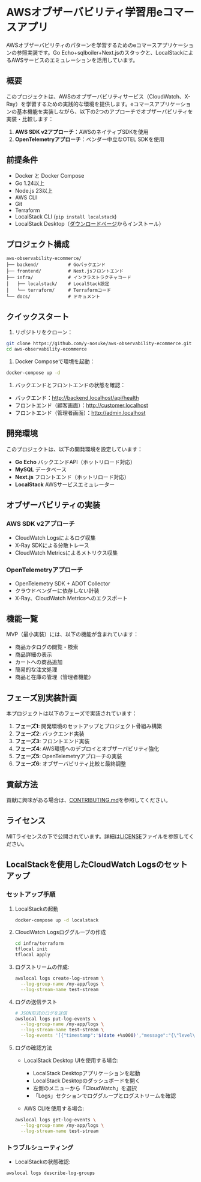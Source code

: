 # AWSオブザーバビリティ学習用eコマースアプリ

AWSオブザーバビリティのパターンを学習するためのeコマースアプリケーションの参照実装です。Go Echo+sqlboiler+Next.jsのスタックと、LocalStackによるAWSサービスのエミュレーションを活用しています。

## 概要

このプロジェクトは、AWSのオブザーバビリティサービス（CloudWatch、X-Ray）を学習するための実践的な環境を提供します。eコマースアプリケーションの基本機能を実装しながら、以下の2つのアプローチでオブザーバビリティを実装・比較します：

1. **AWS SDK v2アプローチ**：AWSのネイティブSDKを使用
2. **OpenTelemetryアプローチ**：ベンダー中立なOTEL SDKを使用

## 前提条件

- Docker と Docker Compose
- Go 1.24以上
- Node.js 23以上
- AWS CLI
- Git
- Terraform
- LocalStack CLI (`pip install localstack`)
- LocalStack Desktop（[ダウンロードページ](https://app.localstack.cloud/resources/desktop)からインストール）

## プロジェクト構成

```text
aws-observability-ecommerce/
├── backend/           # Goバックエンド
├── frontend/          # Next.jsフロントエンド
├── infra/             # インフラストラクチャコード
│   ├── localstack/    # LocalStack設定
│   └── terraform/     # Terraformコード
└── docs/              # ドキュメント
```

## クイックスタート

1. リポジトリをクローン：

  ```bash
  git clone https://github.com/y-nosuke/aws-observability-ecommerce.git
  cd aws-observability-ecommerce
  ```

1. Docker Composeで環境を起動：

```bash
docker-compose up -d
```

1. バックエンドとフロントエンドの状態を確認：

- バックエンド：<http://backend.localhost/api/health>
- フロントエンド（顧客画面）：<http://customer.localhost>
- フロントエンド（管理者画面）：<http://admin.localhost>

## 開発環境

このプロジェクトは、以下の開発環境を設定しています：

- **Go Echo** バックエンドAPI（ホットリロード対応）
- **MySQL** データベース
- **Next.js** フロントエンド（ホットリロード対応）
- **LocalStack** AWSサービスエミュレーター

## オブザーバビリティの実装

### AWS SDK v2アプローチ

- CloudWatch Logsによるログ収集
- X-Ray SDKによる分散トレース
- CloudWatch Metricsによるメトリクス収集

### OpenTelemetryアプローチ

- OpenTelemetry SDK + ADOT Collector
- クラウドベンダーに依存しない計装
- X-Ray、CloudWatch Metricsへのエクスポート

## 機能一覧

MVP（最小実装）には、以下の機能が含まれています：

- 商品カタログの閲覧・検索
- 商品詳細の表示
- カートへの商品追加
- 簡易的な注文処理
- 商品と在庫の管理（管理者機能）

## フェーズ別実装計画

本プロジェクトは以下のフェーズで実装されています：

1. **フェーズ1**: 開発環境のセットアップとプロジェクト骨組み構築
2. **フェーズ2**: バックエンド実装
3. **フェーズ3**: フロントエンド実装
4. **フェーズ4**: AWS環境へのデプロイとオブザーバビリティ強化
5. **フェーズ5**: OpenTelemetryアプローチの実装
6. **フェーズ6**: オブザーバビリティ比較と最終調整

## 貢献方法

貢献に興味がある場合は、[CONTRIBUTING.md](CONTRIBUTING.md)を参照してください。

## ライセンス

MITライセンスの下で公開されています。詳細は[LICENSE](LICENSE)ファイルを参照してください。

## LocalStackを使用したCloudWatch Logsのセットアップ

### セットアップ手順

1. LocalStackの起動

    ```bash
    docker-compose up -d localstack
    ```

2. CloudWatch Logsロググループの作成

    ```bash
    cd infra/terraform
    tflocal init
    tflocal apply
    ```

3. ログストリームの作成:

    ```bash
    awslocal logs create-log-stream \
      --log-group-name /my-app/logs \
      --log-stream-name test-stream
    ```

4. ログの送信テスト

    ```bash
    # JSON形式のログを送信
    awslocal logs put-log-events \
      --log-group-name /my-app/logs \
      --log-stream-name test-stream \
      --log-events '[{"timestamp":'$(date +%s000)',"message":"{\"level\":\"info\",\"message\":\"テストログ\"}"}]'
    ```

5. ログの確認方法

      - LocalStack Desktop UIを使用する場合:
        - LocalStack Desktopアプリケーションを起動
        - LocalStack Desktopのダッシュボードを開く
        - 左側のメニューから「CloudWatch」を選択
        - 「Logs」セクションでロググループとログストリームを確認

      - AWS CLIを使用する場合:

      ```bash
      awslocal logs get-log-events \
        --log-group-name /my-app/logs \
        --log-stream-name test-stream
      ```

### トラブルシューティング

- LocalStackの状態確認:

```bash
awslocal logs describe-log-groups
```
